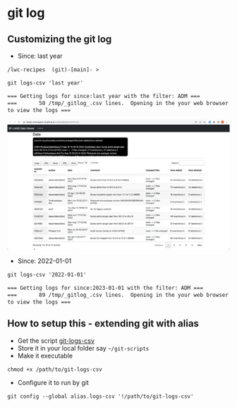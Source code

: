 # git log

## Customizing the git log

- Since: last year
```
/lwc-recipes  (git)-[main]- >
```
```
git logs-csv 'last year' 
```

```
=== Getting logs for since:last year with the filter: ADM ===
===       50 /tmp/_gitlog_.csv lines.  Opening in the your web browser to view the logs ===

```

![git-log](img/git-log-1.png)

- Since: 2022-01-01
```
git logs-csv '2022-01-01'
```
```
=== Getting logs for since:2023-01-01 with the filter: ADM ===
===       89 /tmp/_gitlog_.csv lines.  Opening in the your web browser to view the logs ===
```

## How to setup this - extending git with alias

- Get the script [git-logs-csv](https://github.com/mohan-chinnappan-n/git-scripts/blob/main/git-logs-csv)
- Store it in your local folder say ```~/git-scripts```
- Make it executable 
```
chmod +x /path/to/git-logs-csv
```
- Configure it to run by git
```
git config --global alias.logs-csv '!/path/to/git-logs-csv'
```


